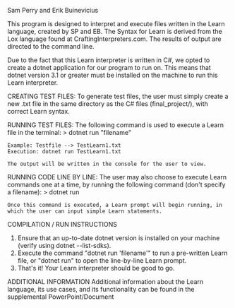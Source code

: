 Sam Perry and Erik Buinevicius

This program is designed to interpret and execute files written in the Learn language, created by SP and EB.
The Syntax for Learn is derived from the Lox language found at CraftingInterpreters.com.
The results of output are directed to the command line. 

Due to the fact that this Learn interpreter is written in C#, we opted to create a dotnet application for our program to run on.
This means that dotnet version 3.1 or greater must be installed on the machine to run this Learn interpreter.

CREATING TEST FILES:
    To generate test files, the user must simply create a new .txt file in the same directory as
    the C# files (final_project/), with correct Learn syntax.

RUNNING TEST FILES:
    The following command is used to execute a Learn file in the terminal:
    > dotnet run "filename"

    Example: Testfile --> TestLearn1.txt
    Execution: dotnet run TestLearn1.txt

    The output will be written in the console for the user to view.

RUNNING CODE LINE BY LINE:
    The user may also choose to execute Learn commands one at a time, 
    by running the following command (don't specify a filename):
    > dotnet run 

    Once this command is executed, a Learn prompt will begin running, in which the user can input simple Learn statements.

COMPILATION / RUN INSTRUCTIONS
1. Ensure that an up-to-date dotnet version is installed on your machine (verify using dotnet --list-sdks).
2. Execute the command "dotnet run 'filename'" to run a pre-written Learn file, or "dotnet run" to open the line-by-line Learn prompt.
3. That's it! Your Learn interpreter should be good to go. 

ADDITIONAL INFORMATION
    Additional information about the Learn language, its use cases, and its functionality can be found in the supplemental PowerPoint/Document
